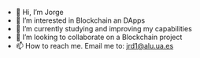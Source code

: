 - 👋 Hi, I’m Jorge
- 👀 I’m interested in Blockchain an DApps
- 🌱 I’m currently studying and improving my capabilities
- 💞️ I’m looking to collaborate on a Blockchain project
- 📫 How to reach me. Email me to: jrd1@alu.ua.es

<!---
jrdj1/jrdj1 is a ✨ special ✨ repository because its `README.md` (this file) appears on your GitHub profile.
You can click the Preview link to take a look at your changes.
--->

